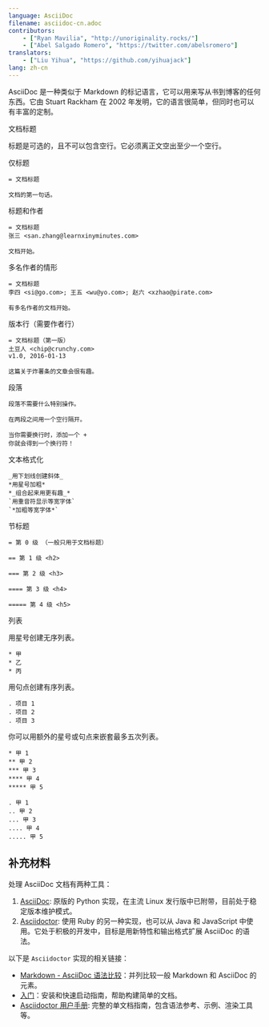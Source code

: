 ```yaml
---
language: AsciiDoc
filename: asciidoc-cn.adoc
contributors:
    - ["Ryan Mavilia", "http://unoriginality.rocks/"]
    - ["Abel Salgado Romero", "https://twitter.com/abelsromero"]
translators:
    - ["Liu Yihua", "https://github.com/yihuajack"]
lang: zh-cn
---
```


AsciiDoc 是一种类似于 Markdown 的标记语言，它可以用来写从书到博客的任何东西。它由 Stuart Rackham 在 2002 年发明，它的语言很简单，但同时也可以有丰富的定制。

文档标题

标题是可选的，且不可以包含空行。它必须离正文空出至少一个空行。

仅标题

```
= 文档标题

文档的第一句话。
```

标题和作者

```
= 文档标题
张三 <san.zhang@learnxinyminutes.com>

文档开始。
```

多名作者的情形

```
= 文档标题
李四 <si@go.com>; 王五 <wu@yo.com>; 赵六 <xzhao@pirate.com>

有多名作者的文档开始。
```

版本行（需要作者行）

```
= 文档标题（第一版）
土豆人 <chip@crunchy.com>
v1.0, 2016-01-13

这篇关于炸薯条的文章会很有趣。
```

段落

```
段落不需要什么特别操作。

在两段之间用一个空行隔开。

当你需要换行时，添加一个 +
你就会得到一个换行符！
```

文本格式化

```
_用下划线创建斜体_
*用星号加粗*
*_组合起来用更有趣_*
`用重音符显示等宽字体`
`*加粗等宽字体*`
```

节标题

```
= 第 0 级 （一般只用于文档标题）

== 第 1 级 <h2>

=== 第 2 级 <h3>

==== 第 3 级 <h4>

===== 第 4 级 <h5>
```

列表

用星号创建无序列表。

```
* 甲
* 乙
* 丙
```

用句点创建有序列表。

```
. 项目 1
. 项目 2
. 项目 3
```

你可以用额外的星号或句点来嵌套最多五次列表。

```
* 甲 1
** 甲 2
*** 甲 3
**** 甲 4
***** 甲 5

. 甲 1
.. 甲 2
... 甲 3
.... 甲 4
..... 甲 5
```

## 补充材料

处理 AsciiDoc 文档有两种工具：

1. [AsciiDoc](http://asciidoc.org/): 原版的 Python 实现，在主流 Linux 发行版中已附带，目前处于稳定版本维护模式。
2. [Asciidoctor](http://asciidoctor.org/): 使用 Ruby 的另一种实现，也可以从 Java 和 JavaScript 中使用。它处于积极的开发中，目标是用新特性和输出格式扩展 AsciiDoc 的语法。

以下是 `Asciidoctor` 实现的相关链接：

* [Markdown - AsciiDoc 语法比较](http://asciidoctor.org/docs/user-manual/#comparison-by-example)：并列比较一般 Markdown 和 AsciiDoc 的元素。
* [入门](http://asciidoctor.org/docs/#get-started-with-asciidoctor)：安装和快速启动指南，帮助构建简单的文档。
* [Asciidoctor 用户手册](http://asciidoctor.org/docs/user-manual/): 完整的单文档指南，包含语法参考、示例、渲染工具等。
